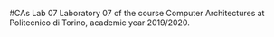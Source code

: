 #CAs Lab 07
Laboratory 07 of the course Computer Architectures at Politecnico di Torino, academic year 2019/2020.<br/>
